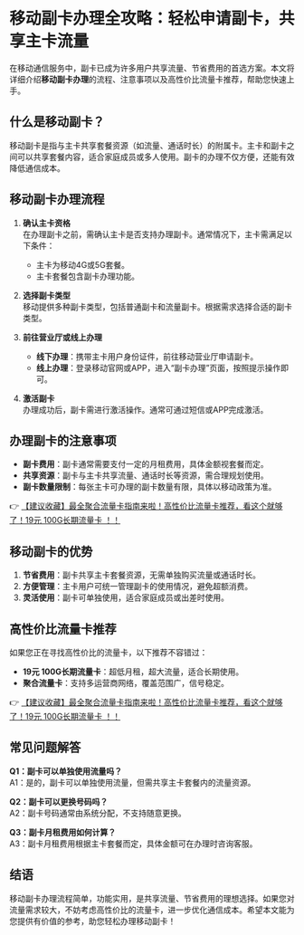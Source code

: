 # 移动副卡办理全攻略：轻松申请副卡，共享主卡流量

在移动通信服务中，副卡已成为许多用户共享流量、节省费用的首选方案。本文将详细介绍**移动副卡办理**的流程、注意事项以及高性价比流量卡推荐，帮助您快速上手。

## 什么是移动副卡？

移动副卡是指与主卡共享套餐资源（如流量、通话时长）的附属卡。主卡和副卡之间可以共享套餐内容，适合家庭成员或多人使用。副卡的办理不仅方便，还能有效降低通信成本。

## 移动副卡办理流程

1. **确认主卡资格**  
   在办理副卡之前，需确认主卡是否支持办理副卡。通常情况下，主卡需满足以下条件：  
   - 主卡为移动4G或5G套餐。  
   - 主卡套餐包含副卡办理功能。

2. **选择副卡类型**  
   移动提供多种副卡类型，包括普通副卡和流量副卡。根据需求选择合适的副卡类型。

3. **前往营业厅或线上办理**  
   - **线下办理**：携带主卡用户身份证件，前往移动营业厅申请副卡。  
   - **线上办理**：登录移动官网或APP，进入“副卡办理”页面，按照提示操作即可。

4. **激活副卡**  
   办理成功后，副卡需进行激活操作。通常可通过短信或APP完成激活。

## 办理副卡的注意事项

- **副卡费用**：副卡通常需要支付一定的月租费用，具体金额视套餐而定。  
- **共享资源**：副卡与主卡共享流量、通话时长等资源，需合理规划使用。  
- **副卡数量限制**：每张主卡可办理的副卡数量有限，具体以移动政策为准。

👉 [【建议收藏】最全聚合流量卡指南来啦！高性价比流量卡推荐，看这个就够了！19元 100G长期流量卡 ！！](https://bit.ly/Liuliangka)

## 移动副卡的优势

1. **节省费用**：副卡共享主卡套餐资源，无需单独购买流量或通话时长。  
2. **方便管理**：主卡用户可统一管理副卡的使用情况，避免超额消费。  
3. **灵活使用**：副卡可单独使用，适合家庭成员或出差时使用。

## 高性价比流量卡推荐

如果您正在寻找高性价比的流量卡，以下推荐不容错过：  
- **19元 100G长期流量卡**：超低月租，超大流量，适合长期使用。  
- **聚合流量卡**：支持多运营商网络，覆盖范围广，信号稳定。

👉 [【建议收藏】最全聚合流量卡指南来啦！高性价比流量卡推荐，看这个就够了！19元 100G长期流量卡 ！！](https://bit.ly/Liuliangka)

## 常见问题解答

**Q1：副卡可以单独使用流量吗？**  
A1：是的，副卡可以单独使用流量，但需共享主卡套餐内的流量资源。

**Q2：副卡可以更换号码吗？**  
A2：副卡号码通常由系统分配，不支持随意更换。

**Q3：副卡月租费用如何计算？**  
A3：副卡月租费用根据主卡套餐而定，具体金额可在办理时咨询客服。

## 结语

移动副卡办理流程简单，功能实用，是共享流量、节省费用的理想选择。如果您对流量需求较大，不妨考虑高性价比的流量卡，进一步优化通信成本。希望本文能为您提供有价值的参考，助您轻松办理移动副卡！